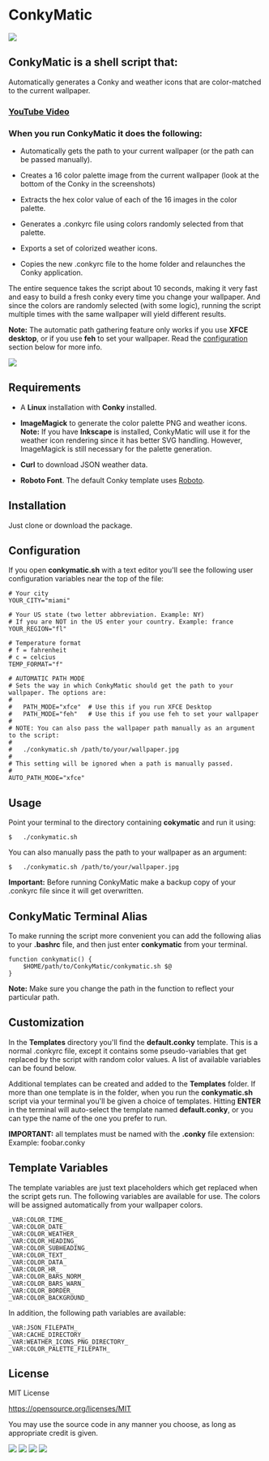 # ConkyMatic

<img src="https://i.imgur.com/5C8xmwo.png" />

## ConkyMatic is a shell script that:

Automatically generates a Conky and weather icons that are color-matched to the current wallpaper.

### [YouTube Video](https://youtu.be/th6-7pRe-l4)

### When you run ConkyMatic it does the following:

* Automatically gets the path to your current wallpaper (or the path can be passed manually).

* Creates a 16 color palette image from the current wallpaper (look at the bottom of the Conky in the screenshots)

* Extracts the hex color value of each of the 16 images in the color palette.

* Generates a .conkyrc file using colors randomly selected from that palette. 

* Exports a set of colorized weather icons.

* Copies the new .conkyrc file to the home folder and relaunches the Conky application.

The entire sequence takes the script about 10 seconds, making it very fast and easy to build a fresh conky every time you change your wallpaper. And since the colors are randomly selected (with some logic), running the script multiple times with the same wallpaper will yield different results.

__Note:__ The automatic path gathering feature only works if you use __XFCE desktop__, or if you use __feh__ to set your wallpaper. Read the [configuration](#configuration) section below for more info.

<img src="https://i.imgur.com/Za81gmK.png" />

## Requirements
* A __Linux__ installation with __Conky__ installed.

* __ImageMagick__ to generate the color palette PNG and weather icons. __Note:__ If you have __Inkscape__ is installed, ConkyMatic will use it for the weather icon rendering since it has better SVG handling. However, ImageMagick is still necessary for the palette generation.

* __Curl__ to download JSON weather data.

* __Roboto Font__. The default Conky template uses [Roboto](https://www.dafont.com/roboto.font).

## Installation
Just clone or download the package.

## Configuration
If you open __conkymatic.sh__ with a text editor you'll see the following user configuration variables near the top of the file:

    # Your city
    YOUR_CITY="miami"

    # Your US state (two letter abbreviation. Example: NY)
    # If you are NOT in the US enter your country. Example: france
    YOUR_REGION="fl"

    # Temperature format
    # f = fahrenheit
    # c = celcius
    TEMP_FORMAT="f"

    # AUTOMATIC PATH MODE
    # Sets the way in which ConkyMatic should get the path to your wallpaper. The options are:
    #
    #   PATH_MODE="xfce"  # Use this if you run XFCE Desktop
    #   PATH_MODE="feh"   # Use this if you use feh to set your wallpaper
    # 
    # NOTE: You can also pass the wallpaper path manually as an argument to the script:
    #
    #   ./conkymatic.sh /path/to/your/wallpaper.jpg
    #
    # This setting will be ignored when a path is manually passed.
    # 
    AUTO_PATH_MODE="xfce"


## Usage
Point your terminal to the directory containing __cokymatic__ and run it using:

    $   ./conkymatic.sh

You can also manually pass the path to your wallpaper as an argument:

    $   ./conkymatic.sh /path/to/your/wallpaper.jpg

__Important:__ Before running ConkyMatic make a backup copy of your .conkyrc file since it will get overwritten.

## ConkyMatic Terminal Alias
To make running the script more convenient you can add the following alias to your __.bashrc__ file, and then just enter __conkymatic__ from your terminal.

    function conkymatic() {
        $HOME/path/to/ConkyMatic/conkymatic.sh $@
    }

__Note:__ Make sure you change the path in the function to reflect your particular path.

## Customization
In the __Templates__ directory you'll find the __default.conky__ template. This is a normal .conkyrc file, except it contains some pseudo-variables that get replaced by the script with random color values. A list of available variables can be found below.

Additional templates can be created and added to the __Templates__ folder. If more than one template is in the folder, when you run the __conkymatic.sh__ script via your terminal you'll be given a choice of templates. Hitting __ENTER__ in the terminal will auto-select the template named __default.conky__, or you can type the name of the one you prefer to run.

__IMPORTANT:__ all templates must be named with the __.conky__ file extension: Example: foobar.conky

## Template Variables
The template variables are just text placeholders which get replaced when the script gets run. The following variables are available for use. The colors will be assigned automatically from your wallpaper colors.

    _VAR:COLOR_TIME_
    _VAR:COLOR_DATE_
    _VAR:COLOR_WEATHER_
    _VAR:COLOR_HEADING_
    _VAR:COLOR_SUBHEADING_
    _VAR:COLOR_TEXT_
    _VAR:COLOR_DATA_
    _VAR:COLOR_HR_
    _VAR:COLOR_BARS_NORM_
    _VAR:COLOR_BARS_WARN_
    _VAR:COLOR_BORDER_
    _VAR:COLOR_BACKGROUND_

In addition, the following path variables are available:

    _VAR:JSON_FILEPATH_
    _VAR:CACHE_DIRECTORY_
    _VAR:WEATHER_ICONS_PNG_DIRECTORY_
    _VAR:COLOR_PALETTE_FILEPATH_

## License

MIT License

https://opensource.org/licenses/MIT

You may use the source code in any manner you choose, as long as appropriate credit is given.

<img src="https://i.imgur.com/Z6UPjym.png" />

<img src="https://i.imgur.com/lKZKCx3.png" />

<img src="https://i.imgur.com/rsVC1AX.png" />

<img src="https://i.imgur.com/udb0bqo.png" />

